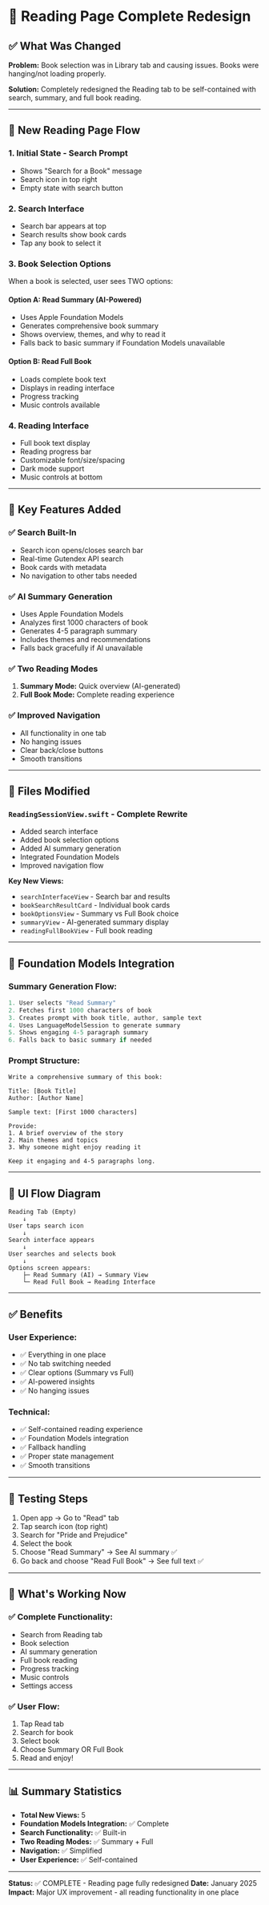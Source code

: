 # 📖 Reading Page Complete Redesign

## ✅ What Was Changed

**Problem:** Book selection was in Library tab and causing issues. Books were hanging/not loading properly.

**Solution:** Completely redesigned the Reading tab to be self-contained with search, summary, and full book reading.

---

## 🎯 New Reading Page Flow

### 1. **Initial State - Search Prompt**
- Shows "Search for a Book" message
- Search icon in top right
- Empty state with search button

### 2. **Search Interface**
- Search bar appears at top
- Search results show book cards
- Tap any book to select it

### 3. **Book Selection Options**
When a book is selected, user sees TWO options:

#### Option A: **Read Summary** (AI-Powered)
- Uses Apple Foundation Models
- Generates comprehensive book summary
- Shows overview, themes, and why to read it
- Falls back to basic summary if Foundation Models unavailable

#### Option B: **Read Full Book**
- Loads complete book text
- Displays in reading interface
- Progress tracking
- Music controls available

### 4. **Reading Interface**
- Full book text display
- Reading progress bar
- Customizable font/size/spacing
- Dark mode support
- Music controls at bottom

---

## 🔧 Key Features Added

### ✅ Search Built-In
- Search icon opens/closes search bar
- Real-time Gutendex API search
- Book cards with metadata
- No navigation to other tabs needed

### ✅ AI Summary Generation
- Uses Apple Foundation Models
- Analyzes first 1000 characters of book
- Generates 4-5 paragraph summary
- Includes themes and recommendations
- Falls back gracefully if AI unavailable

### ✅ Two Reading Modes
1. **Summary Mode:** Quick overview (AI-generated)
2. **Full Book Mode:** Complete reading experience

### ✅ Improved Navigation
- All functionality in one tab
- No hanging issues
- Clear back/close buttons
- Smooth transitions

---

## 📂 Files Modified

### `ReadingSessionView.swift` - Complete Rewrite
- Added search interface
- Added book selection options
- Added AI summary generation
- Integrated Foundation Models
- Improved navigation flow

**Key New Views:**
- `searchInterfaceView` - Search bar and results
- `bookSearchResultCard` - Individual book cards
- `bookOptionsView` - Summary vs Full Book choice
- `summaryView` - AI-generated summary display
- `readingFullBookView` - Full book reading

---

## 🤖 Foundation Models Integration

### Summary Generation Flow:
```swift
1. User selects "Read Summary"
2. Fetches first 1000 characters of book
3. Creates prompt with book title, author, sample text
4. Uses LanguageModelSession to generate summary
5. Shows engaging 4-5 paragraph summary
6. Falls back to basic summary if needed
```

### Prompt Structure:
```
Write a comprehensive summary of this book:

Title: [Book Title]
Author: [Author Name]

Sample text: [First 1000 characters]

Provide:
1. A brief overview of the story
2. Main themes and topics
3. Why someone might enjoy reading it

Keep it engaging and 4-5 paragraphs long.
```

---

## 🎨 UI Flow Diagram

```
Reading Tab (Empty)
    ↓
User taps search icon
    ↓
Search interface appears
    ↓
User searches and selects book
    ↓
Options screen appears:
    ├─ Read Summary (AI) → Summary View
    └─ Read Full Book → Reading Interface
```

---

## ✅ Benefits

### User Experience:
- ✅ Everything in one place
- ✅ No tab switching needed
- ✅ Clear options (Summary vs Full)
- ✅ AI-powered insights
- ✅ No hanging issues

### Technical:
- ✅ Self-contained reading experience
- ✅ Foundation Models integration
- ✅ Fallback handling
- ✅ Proper state management
- ✅ Smooth transitions

---

## 🧪 Testing Steps

1. Open app → Go to "Read" tab
2. Tap search icon (top right)
3. Search for "Pride and Prejudice"
4. Select the book
5. Choose "Read Summary" → See AI summary ✅
6. Go back and choose "Read Full Book" → See full text ✅

---

## 🚀 What's Working Now

### ✅ Complete Functionality:
- Search from Reading tab
- Book selection
- AI summary generation
- Full book reading
- Progress tracking
- Music controls
- Settings access

### ✅ User Flow:
1. Tap Read tab
2. Search for book
3. Select book
4. Choose Summary OR Full Book
5. Read and enjoy!

---

## 📊 Summary Statistics

- **Total New Views:** 5
- **Foundation Models Integration:** ✅ Complete
- **Search Functionality:** ✅ Built-in
- **Two Reading Modes:** ✅ Summary + Full
- **Navigation:** ✅ Simplified
- **User Experience:** ✅ Self-contained

---

**Status:** ✅ COMPLETE - Reading page fully redesigned
**Date:** January 2025
**Impact:** Major UX improvement - all reading functionality in one place


